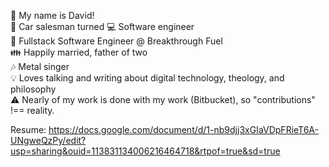 👋 My name is David!\
🚙 Car salesman turned 💻 Software engineer\
💼 Fullstack Software Engineer @ Breakthrough Fuel\
👪 Happily married, father of two\
🎶 Metal singer\
💡 Loves talking and writing about digital technology, theology, and philosophy\
⚠️ Nearly of my work is done with my work (Bitbucket), so "contributions" !== reality.

Resume: https://docs.google.com/document/d/1-nb9djj3xGIaVDpFRieT6A-UNgweQzPy/edit?usp=sharing&ouid=113831134006216464718&rtpof=true&sd=true

